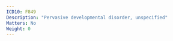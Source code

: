 ```yaml
---
ICD10: F849
Description: "Pervasive developmental disorder, unspecified"
Matters: No
Weight: 0
---
```

